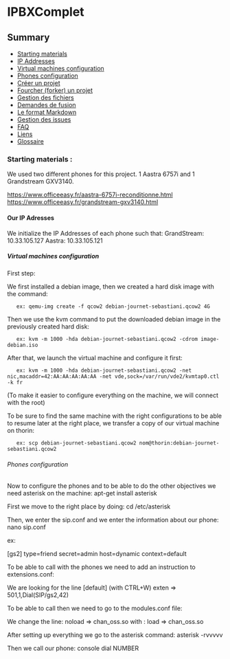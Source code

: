# IPBXComplet

## Summary

 - [Starting materials](#startint-materials)
 - [IP Addresses](#our-ip-addresses)
 - [Virtual machines configuration](#virtual-machines-configuration)
 - [Phones configuration](#phones-configuration)
 - [Créer un projet](#créer-un-projet)
 - [Fourcher (forker) un projet](#fourcher-forker-un-projet)
 - [Gestion des fichiers](#gestion-des-fichiers)
 - [Demandes de fusion](#demandes-de-fusion)
 - [Le format Markdown](#am%C3%A9liorer-ses-textes-avec-le-format-markdown)
 - [Gestion des issues](#les-issues)
 - [FAQ](#faq)
 - [Liens](#liens)
 - [Glossaire](#glossaire)

### Starting materials :

We used two different phones for this project. 1 Aastra 6757i and 1 Grandstream GXV3140.

https://www.officeeasy.fr/aastra-6757i-reconditionne.html 
https://www.officeeasy.fr/grandstream-gxv3140.html

#### Our IP Adresses

We initialize the IP Addresses of each phone such that:
     GrandStream: 10.33.105.127
     Aastra: 10.33.105.121

##### Virtual machines configuration


First step:

We first installed a debian image, then we created a hard disk image with the command:

       ex: qemu-img create -f qcow2 debian-journet-sebastiani.qcow2 4G


Then we use the kvm command to put the downloaded debian image in the previously created hard disk:

       ex: kvm -m 1000 -hda debian-journet-sebastiani.qcow2 -cdrom image-debian.iso


After that, we launch the virtual machine and configure it first:

       ex: kvm -m 1000 -hda debian-journet-sebastiani.qcow2 -net nic,macaddr=42:AA:AA:AA:AA:AA -net vde,sock=/var/run/vde2/kvmtap0.ctl -k fr

(To make it easier to configure everything on the machine, we will connect with the root)


To be sure to find the same machine with the right configurations to be able to resume later at the right place, we transfer a copy of our virtual machine on thorin:

       ex: scp debian-journet-sebastiani.qcow2 nom@thorin:debian-journet-sebastiani.qcow2

###### Phones configuration

Now to configure the phones and to be able to do the other objectives we need asterisk on the machine:
apt-get install asterisk


First we move to the right place by doing: cd /etc/asterisk

Then, we enter the sip.conf and we enter the information about our phone:
nano sip.conf

ex:
 
 [gs2]
 type=friend
 secret=admin
 host=dynamic
 context=default


To be able to call with the phones we need to add an instruction to extensions.conf:

We are looking for the line  [default] (with CTRL+W)
 exten => 501,1,Dial(SIP/gs2,42)


To be able to call then we need to go to the modules.conf file:

We change the line: noload => chan_oss.so
with : load => chan_oss.so


After setting up everything we go to the asterisk command:
asterisk -rvvvvv


Then we call our phone:
    console dial NUMBER
